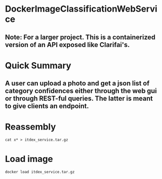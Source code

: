 # DockerImageClassificationWebService

## Note: For a larger project. This is a containerized version of an API exposed like Clarifai's. 

# Quick Summary
## A user can upload a photo and get a json list of category confidences either through the web gui or through REST-ful queries. The latter is meant to give clients an endpoint.

# Reassembly
`cat x* > itdex_service.tar.gz`

# Load image
`docker load itdex_service.tar.gz`
